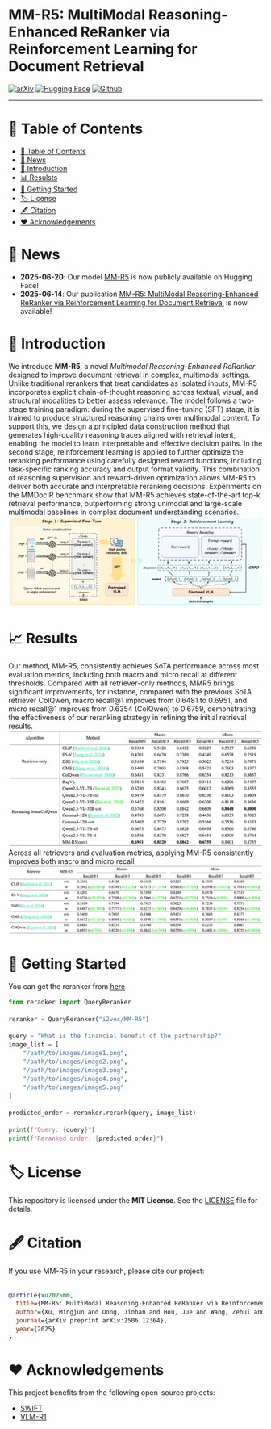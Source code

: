 # MM-R5: MultiModal Reasoning-Enhanced ReRanker via Reinforcement Learning for Document Retrieval

[![arXiv](https://img.shields.io/badge/arXiv-2506.12494-b31b1b.svg)](https://arxiv.org/abs/2506.12494)
[![Hugging Face](https://img.shields.io/badge/huggingface-MMR5-yellow.svg)](https://huggingface.co/i2vec/MM-R5)
[![Github](https://img.shields.io/badge/Github-MMR5-black.svg)](https://github.com/i2vec/MM-R5)
****

# 📖 Table of Contents
- [📖 Table of Contents](#-table-of-contents)
- [📢 News](#-news)
- [📖 Introduction](#-Introduction)
- [📊 Resulsts](#-results)
- [🚀 Getting Started](#-getting-started)
- [🏷️ License](#️-license)
- [🖋️ Citation](#️-citation)
- [❤️ Acknowledgements](#️-acknowledgements)




# 📢 News
- **2025-06-20**: Our model [MM-R5](https://huggingface.co/i2vec/MM-R5) is now publicly available on Hugging Face!
- **2025-06-14**: Our publication [MM-R5: MultiModal Reasoning-Enhanced ReRanker via Reinforcement Learning for Document Retrieval](https://arxiv.org/abs/2506.12364) is now available!

# 📖 Introduction
We introduce **MM-R5**, a novel *Multimodal Reasoning-Enhanced ReRanker* designed to improve document retrieval in complex, multimodal settings. Unlike traditional rerankers that treat candidates as isolated inputs, MM-R5 incorporates explicit chain-of-thought reasoning across textual, visual, and structural modalities to better assess relevance. The model follows a two-stage training paradigm: during the supervised fine-tuning (SFT) stage, it is trained to produce structured reasoning chains over multimodal content. To support this, we design a principled data construction method that generates high-quality reasoning traces aligned with retrieval intent, enabling the model to learn interpretable and effective decision paths. In the second stage, reinforcement learning is applied to further optimize the reranking performance using carefully designed reward functions, including task-specific ranking accuracy and output format validity. This combination of reasoning supervision and reward-driven optimization allows MM-R5 to deliver both accurate and interpretable reranking decisions. Experiments on the MMDocIR benchmark show that MM-R5 achieves state-of-the-art top-k retrieval performance, outperforming strong unimodal and large-scale multimodal baselines in complex document understanding scenarios.
![](./assets/overall.png)

# 📈 Results
Our method, MM-R5, consistently achieves SoTA performance across most evaluation
metrics, including both macro and micro recall at different
thresholds. Compared with all retriever-only methods, MMR5 brings significant improvements, for instance, compared
with the previous SoTA retriever ColQwen, macro recall@1
improves from 0.6481 to 0.6951, and micro recall@1 improves from 0.6354 (ColQwen) to 0.6759, demonstrating the
effectiveness of our reranking strategy in refining the initial
retrieval results.
![experiments](./assets/experiments.png)
Across all retrievers and evaluation metrics, applying MM-R5 consistently improves both macro
and micro recall.
![experiments2](./assets/experiments2.png)

# 🚀 Getting Started
You can get the reranker from [here](https://github.com/i2vec/MM-R5/blob/main/examples/reranker.py)
```python
from reranker import QueryReranker

reranker = QueryReranker("i2vec/MM-R5")

query = "What is the financial benefit of the partnership?"
image_list = [
    "/path/to/images/image1.png", 
    "/path/to/images/image2.png", 
    "/path/to/images/image3.png", 
    "/path/to/images/image4.png", 
    "/path/to/images/image5.png"
]

predicted_order = reranker.rerank(query, image_list)

print(f"Query: {query}")
print(f"Reranked order: {predicted_order}")
```


# 🏷️ License
This repository is licensed under the **MIT License**. See the [LICENSE](LICENSE) file for details.

# 🖋️ Citation
If you use MM-R5 in your research, please cite our project:
```bibtex

@article{xu2025mm,
  title={MM-R5: MultiModal Reasoning-Enhanced ReRanker via Reinforcement Learning for Document Retrieval},
  author={Xu, Mingjun and Dong, Jinhan and Hou, Jue and Wang, Zehui and Li, Sihang and Gao, Zhifeng and Zhong, Renxin and Cai, Hengxing},
  journal={arXiv preprint arXiv:2506.12364},
  year={2025}
}
```

# ❤️ Acknowledgements
This project benefits from the following open-source projects:
- [SWIFT](https://github.com/modelscope/ms-swift)
- [VLM-R1](https://github.com/om-ai-lab/VLM-R1)